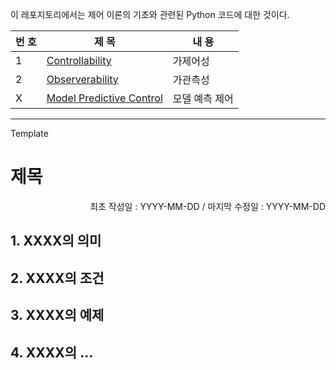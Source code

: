 이 레포지토리에서는 제어 이론의 기초와 관련된 Python 코드에 대한 것이다.

|번 호|제 목|내 용|
|--|--|--|
|1|[Controllability](https://github.com/seminarNotes/Control/blob/main/Controllability.md)|가제어성|
|2|[Observerability](https://github.com/seminarNotes/Control/blob/main/Observerability.md)|가관측성|
|X|[Model Predictive Control](https://github.com/seminarNotes/Control/blob/main/Model_Predictive_Control.md)|모델 예측 제어|


---
Template

# 제목

<p align="right">
최초 작성일 : YYYY-MM-DD / 마지막 수정일 : YYYY-MM-DD
</p>

## 1. XXXX의 의미
## 2. XXXX의 조건
## 3. XXXX의 예제
## 4. XXXX의 ... 



